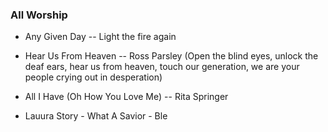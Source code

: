 ### All Worship

+ Any Given Day -- Light the fire again

+ Hear Us From Heaven -- Ross Parsley (Open the blind eyes, unlock the deaf ears, hear us from heaven, touch our generation, we are your people crying out in desperation)

+ All I Have (Oh How You Love Me) -- Rita Springer

+ Lauura Story - What A Savior - Ble